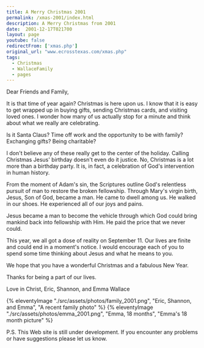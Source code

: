 ```yaml
---
title: A Merry Christmas 2001
permalink: /xmas-2001/index.html
description: A Merry Christmas from 2001
date:  2001-12-17T021700
layout: page
youtube: false
redirectFrom: ['xmas.php']
original_url: "www.ecrosstexas.com/xmas.php"
tags:
  - Christmas
  - WallaceFamily
  - pages
---
```

Dear Friends and Family,

It is that time of year again? Christmas is here upon us. I know that it is easy to get wrapped up in buying gifts, sending Christmas cards, and visiting loved ones. I wonder how many of us actually stop for a minute and think about what we really are celebrating.

Is it Santa Claus? Time off work and the opportunity to be with family? Exchanging gifts? Being charitable?

I don't believe any of these really get to the center of the holiday. Calling Christmas Jesus' birthday doesn't even do it justice. No, Christmas is a lot more than a birthday party. It is, in fact, a celebration of God's intervention in human history.

From the moment of Adam's sin, the Scriptures outline God's relentless pursuit of man to restore the broken fellowship. Through Mary's virgin birth, Jesus, Son of God, became a man. He came to dwell among us. He walked in our shoes. He experienced all of our joys and pains.

Jesus became a man to become the vehicle through which God could bring mankind back into fellowship with Him. He paid the price that we never could.

This year, we all got a dose of reality on September 11. Our lives are finite and could end in a moment's notice. I would encourage each of you to spend some time thinking about Jesus and what he means to you.

We hope that you have a wonderful Christmas and a fabulous New Year.

Thanks for being a part of our lives.

Love in Christ,
Eric, Shannon, and Emma Wallace

{% eleventyImage "./src/assets/photos/family_2001.png", "Eric, Shannon, and Emma", "A recent family photo"  %}
{% eleventyImage "./src/assets/photos/emma_2001.png", "Emma, 18 months", "Emma's 18 month picture" %}

P.S. This Web site is still under development. If you encounter any problems or have suggestions please let us know.
